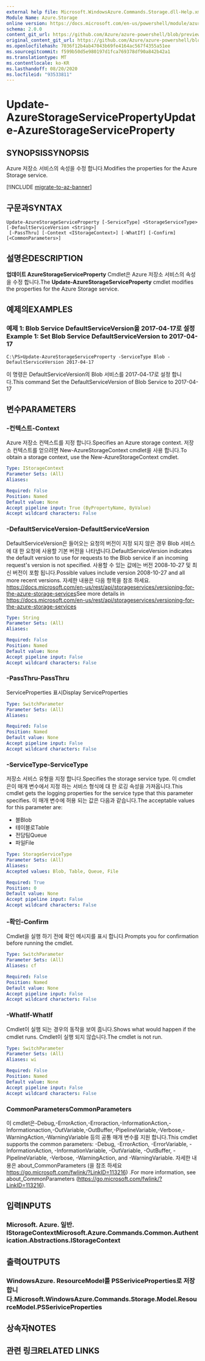 ```yaml
---
external help file: Microsoft.WindowsAzure.Commands.Storage.dll-Help.xml
Module Name: Azure.Storage
online version: https://docs.microsoft.com/en-us/powershell/module/azure.storage/update-azurestorageserviceproperty
schema: 2.0.0
content_git_url: https://github.com/Azure/azure-powershell/blob/preview/src/Storage/Commands.Storage/help/Update-AzureStorageServiceProperty.md
original_content_git_url: https://github.com/Azure/azure-powershell/blob/preview/src/Storage/Commands.Storage/help/Update-AzureStorageServiceProperty.md
ms.openlocfilehash: 7036f12b4ab47043b69fe4164ac567f4355a51ee
ms.sourcegitcommit: f599b50d5e980197d1fca769378df90a842b42a1
ms.translationtype: MT
ms.contentlocale: ko-KR
ms.lasthandoff: 08/20/2020
ms.locfileid: "93533811"
---
```

# <span data-ttu-id="d23b1-101">Update-AzureStorageServiceProperty</span><span class="sxs-lookup"><span data-stu-id="d23b1-101">Update-AzureStorageServiceProperty</span></span>

## <span data-ttu-id="d23b1-102">SYNOPSIS</span><span class="sxs-lookup"><span data-stu-id="d23b1-102">SYNOPSIS</span></span>
<span data-ttu-id="d23b1-103">Azure 저장소 서비스의 속성을 수정 합니다.</span><span class="sxs-lookup"><span data-stu-id="d23b1-103">Modifies the properties for the Azure Storage service.</span></span>

[!INCLUDE [migrate-to-az-banner](../../includes/migrate-to-az-banner.md)]

## <span data-ttu-id="d23b1-104">구문과</span><span class="sxs-lookup"><span data-stu-id="d23b1-104">SYNTAX</span></span>

```
Update-AzureStorageServiceProperty [-ServiceType] <StorageServiceType> [-DefaultServiceVersion <String>]
 [-PassThru] [-Context <IStorageContext>] [-WhatIf] [-Confirm] [<CommonParameters>]
```

## <span data-ttu-id="d23b1-105">설명은</span><span class="sxs-lookup"><span data-stu-id="d23b1-105">DESCRIPTION</span></span>
<span data-ttu-id="d23b1-106">**업데이트 AzureStorageServiceProperty** Cmdlet은 Azure 저장소 서비스의 속성을 수정 합니다.</span><span class="sxs-lookup"><span data-stu-id="d23b1-106">The **Update-AzureStorageServiceProperty** cmdlet modifies the properties for the Azure Storage service.</span></span>

## <span data-ttu-id="d23b1-107">예제의</span><span class="sxs-lookup"><span data-stu-id="d23b1-107">EXAMPLES</span></span>

### <span data-ttu-id="d23b1-108">예제 1: Blob Service DefaultServiceVersion을 2017-04-17로 설정</span><span class="sxs-lookup"><span data-stu-id="d23b1-108">Example 1: Set Blob Service DefaultServiceVersion to 2017-04-17</span></span>
```
C:\PS>Update-AzureStorageServiceProperty -ServiceType Blob -DefaultServiceVersion 2017-04-17
```

<span data-ttu-id="d23b1-109">이 명령은 DefaultServiceVersion의 Blob 서비스를 2017-04-17로 설정 합니다.</span><span class="sxs-lookup"><span data-stu-id="d23b1-109">This command Set the DefaultServiceVersion of Blob Service to 2017-04-17</span></span>

## <span data-ttu-id="d23b1-110">변수</span><span class="sxs-lookup"><span data-stu-id="d23b1-110">PARAMETERS</span></span>

### <span data-ttu-id="d23b1-111">-컨텍스트</span><span class="sxs-lookup"><span data-stu-id="d23b1-111">-Context</span></span>
<span data-ttu-id="d23b1-112">Azure 저장소 컨텍스트를 지정 합니다.</span><span class="sxs-lookup"><span data-stu-id="d23b1-112">Specifies an Azure storage context.</span></span>
<span data-ttu-id="d23b1-113">저장소 컨텍스트를 얻으려면 New-AzureStorageContext cmdlet을 사용 합니다.</span><span class="sxs-lookup"><span data-stu-id="d23b1-113">To obtain a storage context, use the New-AzureStorageContext cmdlet.</span></span>

```yaml
Type: IStorageContext
Parameter Sets: (All)
Aliases: 

Required: False
Position: Named
Default value: None
Accept pipeline input: True (ByPropertyName, ByValue)
Accept wildcard characters: False
```

### <span data-ttu-id="d23b1-114">-DefaultServiceVersion</span><span class="sxs-lookup"><span data-stu-id="d23b1-114">-DefaultServiceVersion</span></span>
<span data-ttu-id="d23b1-115">DefaultServiceVersion은 들어오는 요청의 버전이 지정 되지 않은 경우 Blob 서비스에 대 한 요청에 사용할 기본 버전을 나타냅니다.</span><span class="sxs-lookup"><span data-stu-id="d23b1-115">DefaultServiceVersion indicates the default version to use for requests to the Blob service if an incoming request's version is not specified.</span></span> <span data-ttu-id="d23b1-116">사용할 수 있는 값에는 버전 2008-10-27 및 최신 버전이 포함 됩니다.</span><span class="sxs-lookup"><span data-stu-id="d23b1-116">Possible values include version 2008-10-27 and all more recent versions.</span></span> <span data-ttu-id="d23b1-117">자세한 내용은 다음 항목을 참조 하세요. https://docs.microsoft.com/en-us/rest/api/storageservices/versioning-for-the-azure-storage-services</span><span class="sxs-lookup"><span data-stu-id="d23b1-117">See more details in https://docs.microsoft.com/en-us/rest/api/storageservices/versioning-for-the-azure-storage-services</span></span>

```yaml
Type: String
Parameter Sets: (All)
Aliases: 

Required: False
Position: Named
Default value: None
Accept pipeline input: False
Accept wildcard characters: False
```

### <span data-ttu-id="d23b1-118">-PassThru</span><span class="sxs-lookup"><span data-stu-id="d23b1-118">-PassThru</span></span>
<span data-ttu-id="d23b1-119">ServiceProperties 표시</span><span class="sxs-lookup"><span data-stu-id="d23b1-119">Display ServiceProperties</span></span>

```yaml
Type: SwitchParameter
Parameter Sets: (All)
Aliases: 

Required: False
Position: Named
Default value: None
Accept pipeline input: False
Accept wildcard characters: False
```

### <span data-ttu-id="d23b1-120">-ServiceType</span><span class="sxs-lookup"><span data-stu-id="d23b1-120">-ServiceType</span></span>
<span data-ttu-id="d23b1-121">저장소 서비스 유형을 지정 합니다.</span><span class="sxs-lookup"><span data-stu-id="d23b1-121">Specifies the storage service type.</span></span>
<span data-ttu-id="d23b1-122">이 cmdlet은이 매개 변수에서 지정 하는 서비스 형식에 대 한 로깅 속성을 가져옵니다.</span><span class="sxs-lookup"><span data-stu-id="d23b1-122">This cmdlet gets the logging properties for the service type that this parameter specifies.</span></span>
<span data-ttu-id="d23b1-123">이 매개 변수에 허용 되는 값은 다음과 같습니다.</span><span class="sxs-lookup"><span data-stu-id="d23b1-123">The acceptable values for this parameter are:</span></span>

- <span data-ttu-id="d23b1-124">블</span><span class="sxs-lookup"><span data-stu-id="d23b1-124">Blob</span></span> 
- <span data-ttu-id="d23b1-125">테이블로</span><span class="sxs-lookup"><span data-stu-id="d23b1-125">Table</span></span>
- <span data-ttu-id="d23b1-126">전담팀</span><span class="sxs-lookup"><span data-stu-id="d23b1-126">Queue</span></span>
- <span data-ttu-id="d23b1-127">파일</span><span class="sxs-lookup"><span data-stu-id="d23b1-127">File</span></span>

```yaml
Type: StorageServiceType
Parameter Sets: (All)
Aliases: 
Accepted values: Blob, Table, Queue, File

Required: True
Position: 0
Default value: None
Accept pipeline input: False
Accept wildcard characters: False
```

### <span data-ttu-id="d23b1-128">-확인</span><span class="sxs-lookup"><span data-stu-id="d23b1-128">-Confirm</span></span>
<span data-ttu-id="d23b1-129">Cmdlet을 실행 하기 전에 확인 메시지를 표시 합니다.</span><span class="sxs-lookup"><span data-stu-id="d23b1-129">Prompts you for confirmation before running the cmdlet.</span></span>

```yaml
Type: SwitchParameter
Parameter Sets: (All)
Aliases: cf

Required: False
Position: Named
Default value: None
Accept pipeline input: False
Accept wildcard characters: False
```

### <span data-ttu-id="d23b1-130">-WhatIf</span><span class="sxs-lookup"><span data-stu-id="d23b1-130">-WhatIf</span></span>
<span data-ttu-id="d23b1-131">Cmdlet이 실행 되는 경우의 동작을 보여 줍니다.</span><span class="sxs-lookup"><span data-stu-id="d23b1-131">Shows what would happen if the cmdlet runs.</span></span> <span data-ttu-id="d23b1-132">Cmdlet이 실행 되지 않습니다.</span><span class="sxs-lookup"><span data-stu-id="d23b1-132">The cmdlet is not run.</span></span>

```yaml
Type: SwitchParameter
Parameter Sets: (All)
Aliases: wi

Required: False
Position: Named
Default value: None
Accept pipeline input: False
Accept wildcard characters: False
```

### <span data-ttu-id="d23b1-133">CommonParameters</span><span class="sxs-lookup"><span data-stu-id="d23b1-133">CommonParameters</span></span>
<span data-ttu-id="d23b1-134">이 cmdlet은-Debug,-ErrorAction,-Erroraction,-InformationAction,-Informationaction,-OutVariable,-OutBuffer,-PipelineVariable,-Verbose,-WarningAction,-WarningVariable 등의 공통 매개 변수를 지원 합니다.</span><span class="sxs-lookup"><span data-stu-id="d23b1-134">This cmdlet supports the common parameters: -Debug, -ErrorAction, -ErrorVariable, -InformationAction, -InformationVariable, -OutVariable, -OutBuffer, -PipelineVariable, -Verbose, -WarningAction, and -WarningVariable.</span></span> <span data-ttu-id="d23b1-135">자세한 내용은 about_CommonParameters (을 참조 하세요 https://go.microsoft.com/fwlink/?LinkID=113216) .</span><span class="sxs-lookup"><span data-stu-id="d23b1-135">For more information, see about_CommonParameters (https://go.microsoft.com/fwlink/?LinkID=113216).</span></span>

## <span data-ttu-id="d23b1-136">입력</span><span class="sxs-lookup"><span data-stu-id="d23b1-136">INPUTS</span></span>

### <span data-ttu-id="d23b1-137">Microsoft. Azure. 일반. IStorageContext</span><span class="sxs-lookup"><span data-stu-id="d23b1-137">Microsoft.Azure.Commands.Common.Authentication.Abstractions.IStorageContext</span></span>

## <span data-ttu-id="d23b1-138">출력</span><span class="sxs-lookup"><span data-stu-id="d23b1-138">OUTPUTS</span></span>

### <span data-ttu-id="d23b1-139">WindowsAzure. ResourceModel를 PSSeriviceProperties로 저장 합니다.</span><span class="sxs-lookup"><span data-stu-id="d23b1-139">Microsoft.WindowsAzure.Commands.Storage.Model.ResourceModel.PSSeriviceProperties</span></span>

## <span data-ttu-id="d23b1-140">상속자</span><span class="sxs-lookup"><span data-stu-id="d23b1-140">NOTES</span></span>

## <span data-ttu-id="d23b1-141">관련 링크</span><span class="sxs-lookup"><span data-stu-id="d23b1-141">RELATED LINKS</span></span>

